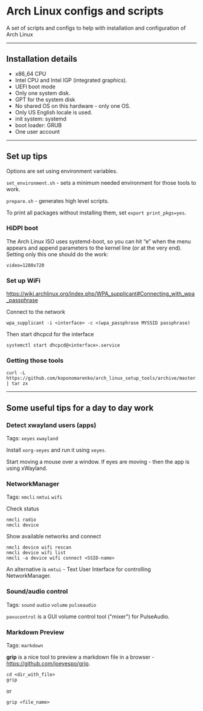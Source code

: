 # Arch Linux configs and scripts

A set of scripts and configs to help with installation and configuration of Arch Linux

---
## Installation details

- x86_64 CPU
- Intel CPU and Intel IGP (integrated graphics).
- UEFI boot mode
- Only one system disk.
- GPT for the system disk
- No shared OS on this hardware - only one OS.
- Only US English locale is used.
- init system: systemd
- boot loader: GRUB
- One user account

---
## Set up tips

Options are set using environment variables.

`set_environment.sh` - sets a minimum needed environment for those tools to work.

`prepare.sh` - generates high level scripts.

To print all packages without installing them, set `export print_pkgs=yes`.

### HiDPI boot

The Arch Linux ISO uses systemd-boot, so you can hit “e” when the menu appears and append
parameters to the kernel line (or at the very end). Setting only this one should do the work:

    video=1280x720

### Set up WiFi

https://wiki.archlinux.org/index.php/WPA_supplicant#Connecting_with_wpa_passphrase

Connect to the network

    wpa_supplicant -i <interface> -c <(wpa_passphrase MYSSID passphrase)

Then start dhcpcd for the interface

    systemctl start dhcpcd@<interface>.service

### Getting those tools

    curl -L https://github.com/koponomarenko/arch_linux_setup_tools/archive/master.tar.gz | tar zx

---
## Some useful tips for a day to day work

### Detect xwayland users (apps)

Tags: `xeyes` `xwayland`

Install `xorg-xeyes` and run it using `xeyes`.

Start moving a mouse over a window. If eyes are moving - then the app is using xWayland.


### NetworkManager

Tags: `nmcli` `nmtui` `wifi`

Check status

    nmcli radio
    nmcli device

Show available networks and connect

    nmcli device wifi rescan
    nmcli device wifi list
    nmcli -a device wifi connect <SSID-name>

An alternative is `nmtui` - Text User Interface for controlling NetworkManager.

### Sound/audio control

Tags: `sound` `audio` `volume` `pulseaudio`

`pavucontrol` is a GUI volume control tool ("mixer") for PulseAudio.

### Markdown Preview

Tags: `markdown`

**grip** is a nice tool to preview a markdown file in a browser - 
https://github.com/joeyespo/grip.

    cd <dir_with_file>
    grip

or 

    grip <file_name>


